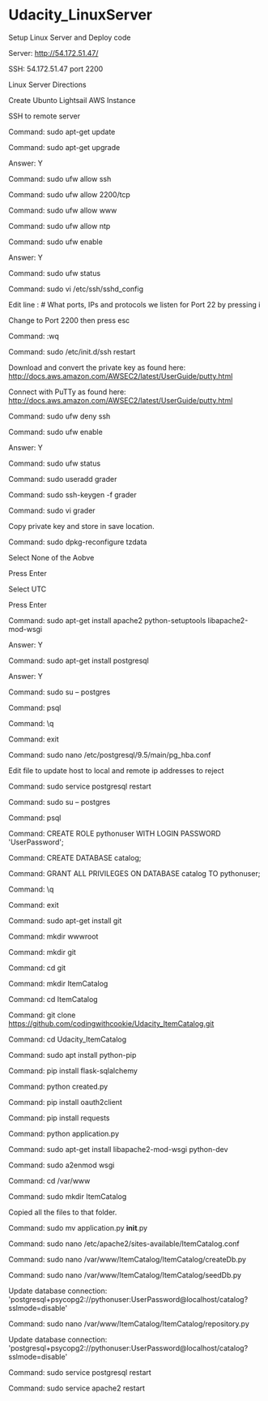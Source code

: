 # Udacity_LinuxServer
Setup Linux Server and Deploy code

Server: http://54.172.51.47/

SSH: 54.172.51.47 port 2200

Linux Server Directions

Create Ubunto Lightsail AWS Instance

SSH to remote server

Command: sudo apt-get update

Command: sudo apt-get upgrade

Answer: Y

Command: sudo ufw allow ssh

Command: sudo ufw allow 2200/tcp

Command: sudo ufw allow www

Command: sudo ufw allow ntp

Command: sudo ufw enable

Answer: Y

Command: sudo ufw status

Command: sudo vi /etc/ssh/sshd_config

Edit line : # What ports, IPs and protocols we listen for Port 22 by pressing i

Change to Port 2200 then press esc

Command: :wq

Command: sudo /etc/init.d/ssh restart

Download and convert the private key as found here: http://docs.aws.amazon.com/AWSEC2/latest/UserGuide/putty.html 


Connect with PuTTy as found here: http://docs.aws.amazon.com/AWSEC2/latest/UserGuide/putty.html 

Command: sudo ufw deny ssh

Command: sudo ufw enable

Answer: Y

Command: sudo ufw status

Command: sudo useradd grader

Command: sudo ssh-keygen -f grader

Command: sudo vi grader

Copy private key and store in save location.

Command: sudo dpkg-reconfigure tzdata

Select None of the Aobve

Press Enter

Select UTC

Press Enter

Command: sudo apt-get install apache2 python-setuptools libapache2-mod-wsgi

Answer: Y

Command: sudo apt-get install postgresql

Answer: Y

Command: sudo su – postgres

Command: psql

Command: \q

Command: exit

Command: sudo nano /etc/postgresql/9.5/main/pg_hba.conf

Edit file to update host to local and remote ip addresses to reject

Command: sudo service postgresql restart

Command: sudo su – postgres

Command: psql

Command: CREATE ROLE pythonuser WITH LOGIN PASSWORD 'UserPassword';

Command: CREATE DATABASE catalog;

Command: GRANT ALL PRIVILEGES ON DATABASE catalog TO pythonuser;

Command: \q

Command: exit

Command: sudo apt-get install git

Command: mkdir wwwroot

Command: mkdir git

Command: cd git

Command: mkdir ItemCatalog

Command: cd ItemCatalog

Command: git clone https://github.com/codingwithcookie/Udacity_ItemCatalog.git

Command: cd Udacity_ItemCatalog

Command: sudo apt install python-pip

Command: pip install flask-sqlalchemy

Command: python created.py

Command: pip install oauth2client

Command: pip install requests

Command: python application.py


Command: sudo apt-get install libapache2-mod-wsgi python-dev

Command: sudo a2enmod wsgi

Command: cd /var/www

Command: sudo mkdir ItemCatalog

Copied all the files to that folder.

Command: sudo mv application.py __init__.py

Command: sudo nano /etc/apache2/sites-available/ItemCatalog.conf

Command: sudo nano /var/www/ItemCatalog/ItemCatalog/createDb.py

Command: sudo nano /var/www/ItemCatalog/ItemCatalog/seedDb.py

Update database connection: 'postgresql+psycopg2://pythonuser:UserPassword@localhost/catalog?sslmode=disable'

Command: sudo nano /var/www/ItemCatalog/ItemCatalog/repository.py

Update database connection: 'postgresql+psycopg2://pythonuser:UserPassword@localhost/catalog?sslmode=disable'

Command: sudo service postgresql restart

Command: sudo service apache2 restart
